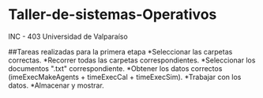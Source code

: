 # Taller-de-sistemas-Operativos
INC - 403 Universidad de Valparaíso

##Tareas realizadas para la primera etapa
*Seleccionar las carpetas correctas.
*Recorrer todas las carpetas correspondientes.
*Seleccionar los documentos ".txt" correspondiente.
*Obtener los datos correctos (imeExecMakeAgents + timeExecCal + timeExecSim).
*Trabajar con los datos.
*Almacenar y mostrar.
